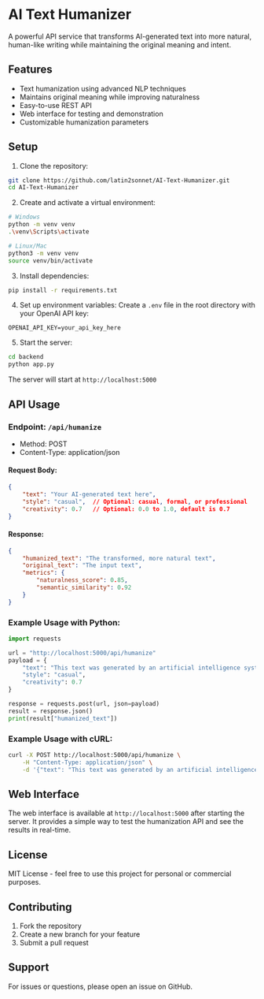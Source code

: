 # AI Text Humanizer

A powerful API service that transforms AI-generated text into more natural, human-like writing while maintaining the original meaning and intent.

## Features

- Text humanization using advanced NLP techniques
- Maintains original meaning while improving naturalness
- Easy-to-use REST API
- Web interface for testing and demonstration
- Customizable humanization parameters

## Setup

1. Clone the repository:
```bash
git clone https://github.com/latin2sonnet/AI-Text-Humanizer.git
cd AI-Text-Humanizer
```

2. Create and activate a virtual environment:
```bash
# Windows
python -m venv venv
.\venv\Scripts\activate

# Linux/Mac
python3 -m venv venv
source venv/bin/activate
```

3. Install dependencies:
```bash
pip install -r requirements.txt
```

4. Set up environment variables:
Create a `.env` file in the root directory with your OpenAI API key:
```
OPENAI_API_KEY=your_api_key_here
```

5. Start the server:
```bash
cd backend
python app.py
```

The server will start at `http://localhost:5000`

## API Usage

### Endpoint: `/api/humanize`
- Method: POST
- Content-Type: application/json

#### Request Body:
```json
{
    "text": "Your AI-generated text here",
    "style": "casual",  // Optional: casual, formal, or professional
    "creativity": 0.7   // Optional: 0.0 to 1.0, default is 0.7
}
```

#### Response:
```json
{
    "humanized_text": "The transformed, more natural text",
    "original_text": "The input text",
    "metrics": {
        "naturalness_score": 0.85,
        "semantic_similarity": 0.92
    }
}
```

### Example Usage with Python:
```python
import requests

url = "http://localhost:5000/api/humanize"
payload = {
    "text": "This text was generated by an artificial intelligence system.",
    "style": "casual",
    "creativity": 0.7
}

response = requests.post(url, json=payload)
result = response.json()
print(result["humanized_text"])
```

### Example Usage with cURL:
```bash
curl -X POST http://localhost:5000/api/humanize \
    -H "Content-Type: application/json" \
    -d '{"text": "This text was generated by an artificial intelligence system.", "style": "casual"}'
```

## Web Interface

The web interface is available at `http://localhost:5000` after starting the server. It provides a simple way to test the humanization API and see the results in real-time.

## License

MIT License - feel free to use this project for personal or commercial purposes.

## Contributing

1. Fork the repository
2. Create a new branch for your feature
3. Submit a pull request

## Support

For issues or questions, please open an issue on GitHub.
